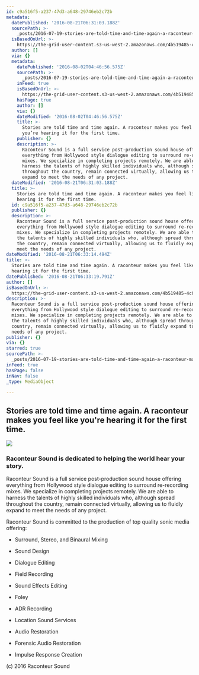 ```yaml
---
id: c9a516f5-a237-47d3-a648-29746eb2c72b
metadata:
  datePublished: '2016-08-21T06:31:03.188Z'
  sourcePath: >-
    _posts/2016-07-19-stories-are-told-time-and-time-again-a-raconteur-makes-you.md
  isBasedOnUrl: >-
    https://the-grid-user-content.s3-us-west-2.amazonaws.com/4b519485-4c0c-4a84-adf4-efa83abc85b3.png
  author: []
  via: {}
  metadata:
    datePublished: '2016-08-02T04:46:56.575Z'
    sourcePath: >-
      _posts/2016-07-19-stories-are-told-time-and-time-again-a-raconteur-makes-you.md
    inFeed: true
    isBasedOnUrl: >-
      https://the-grid-user-content.s3-us-west-2.amazonaws.com/4b519485-4c0c-4a84-adf4-efa83abc85b3.png
    hasPage: true
    author: []
    via: {}
    dateModified: '2016-08-02T04:46:56.575Z'
    title: >-
      Stories are told time and time again. A raconteur makes you feel like
      you’re hearing it for the first time.
    publisher: {}
    description: >-
      Raconteur Sound is a full service post-production sound house offering
      everything from Hollywood style dialogue editing to surround re-recording
      mixes. We specialize in completing projects remotely. We are able to
      harness the talents of highly skilled individuals who, although spread
      throughout the country, remain connected virtually, allowing us to fluidly
      expand to meet the needs of any project.
  dateModified: '2016-08-21T06:31:03.188Z'
  title: >-
    Stories are told time and time again. A raconteur makes you feel like you’re
    hearing it for the first time.
  id: c9a516f5-a237-47d3-a648-29746eb2c72b
  publisher: {}
  description: >-
    Raconteur Sound is a full service post-production sound house offering
    everything from Hollywood style dialogue editing to surround re-recording
    mixes. We specialize in completing projects remotely. We are able to harness
    the talents of highly skilled individuals who, although spread throughout
    the country, remain connected virtually, allowing us to fluidly expand to
    meet the needs of any project.
dateModified: '2016-08-21T06:33:14.494Z'
title: >-
  Stories are told time and time again. A raconteur makes you feel like you’re
  hearing it for the first time.
datePublished: '2016-08-21T06:33:19.791Z'
author: []
isBasedOnUrl: >-
  https://the-grid-user-content.s3-us-west-2.amazonaws.com/4b519485-4c0c-4a84-adf4-efa83abc85b3.png
description: >-
  Raconteur Sound is a full service post-production sound house offering
  everything from Hollywood style dialogue editing to surround re-recording
  mixes. We specialize in completing projects remotely. We are able to harness
  the talents of highly skilled individuals who, although spread throughout the
  country, remain connected virtually, allowing us to fluidly expand to meet the
  needs of any project.
publisher: {}
via: {}
starred: true
sourcePath: >-
  _posts/2016-07-19-stories-are-told-time-and-time-again-a-raconteur-makes-you.md
inFeed: true
hasPage: false
inNav: false
_type: MediaObject

---
```

## Stories are told time and time again. A raconteur makes you feel like you're hearing it for the first time.
![](https://the-grid-user-content.s3-us-west-2.amazonaws.com/aa6c5822-bf4b-483b-ae74-ed22377e87a9.png)

### Raconteur Sound is dedicated to helping the world hear your story.

Raconteur Sound is a full service post-production sound house offering everything from Hollywood style dialogue editing to surround re-recording mixes. We specialize in completing projects remotely. We are able to harness the talents of highly skilled individuals who, although spread throughout the country, remain connected virtually, allowing us to fluidly expand to meet the needs of any project.

Raconteur Sound is committed to the production of top quality sonic media offering:

* Surround, Stereo, and Binaural Mixing

* Sound Design

* Dialogue Editing

* Field Recording

* Sound Effects Editing

* Foley

* ADR Recording

* Location Sound Services

* Audio Restoration

* Forensic Audio Restoration

* Impulse Response Creation

(c) 2016 Raconteur Sound